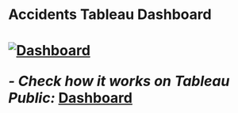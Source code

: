 <h1>Accidents Tableau Dashboard<h1>

<div class='tableauPlaceholder' id='viz1689083698881' style='position: relative'><noscript><a href='#'><img alt='Dashboard ' src='https:&#47;&#47;public.tableau.com&#47;static&#47;images&#47;Ac&#47;AccidentsDashboard_16889982845560&#47;Dashboard&#47;1_rss.png' style='border: none' /></a></noscript><object class='tableauViz'  style='display:none;'><param name='host_url' value='https%3A%2F%2Fpublic.tableau.com%2F' /> <param name='embed_code_version' value='3' /> <param name='site_root' value='' /><param name='name' value='AccidentsDashboard_16889982845560&#47;Dashboard' /><param name='tabs' value='no' /><param name='toolbar' value='yes' /><param name='static_image' value='https:&#47;&#47;public.tableau.com&#47;static&#47;images&#47;Ac&#47;AccidentsDashboard_16889982845560&#47;Dashboard&#47;1.png' /> <param name='animate_transition' value='yes' /><param name='display_static_image' value='yes' /><param name='display_spinner' value='yes' /><param name='display_overlay' value='yes' /><param name='display_count' value='yes' /><param name='language' value='es-ES' /></object></div>

*- Check how it works on Tableau Public:* [Dashboard](https://public.tableau.com/app/profile/emanuel.stehr/viz/AccidentsDashboard_16889982845560/Dashboard) 
